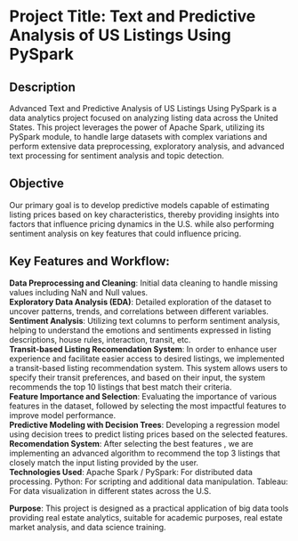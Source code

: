 # Project Title: Text and Predictive Analysis of US Listings Using PySpark

## Description
Advanced Text and Predictive Analysis of US Listings Using PySpark is a data analytics project focused on analyzing listing data across the United States. This project leverages the power of Apache Spark, utilizing its PySpark module, to handle large datasets with complex variations and perform extensive data preprocessing, exploratory analysis, and advanced text processing for sentiment analysis and topic detection.

## Objective
Our primary goal is to develop predictive models capable of estimating listing prices based on key characteristics, thereby providing insights into factors that influence pricing dynamics in the U.S. while also performing sentiment analysis on key features that could influence pricing.

## Key Features and Workflow:
**Data Preprocessing and Cleaning**: Initial data cleaning to handle missing values including NaN and Null values.  
**Exploratory Data Analysis (EDA)**: Detailed exploration of the dataset to uncover patterns, trends, and correlations between different variables.  
**Sentiment Analysis**: Utilizing text columns to perform sentiment analysis, helping to understand the emotions and sentiments expressed in listing descriptions, house rules, interaction, transit, etc.  
**Transit-based Listing Recomendation System**: In order to enhance user experience and facilitate easier access to desired listings, we implemented a transit-based listing recommendation system. This system allows users to specify their transit preferences, and based on their input, the system recommends the top 10 listings that best match their criteria.  
**Feature Importance and Selection**: Evaluating the importance of various features in the dataset, followed by selecting the most impactful features to improve model performance.  
**Predictive Modeling with Decision Trees**: Developing a regression model using decision trees to predict listing prices based on the selected features.  
**Recomendation System**: After selecting the best features , we are implementing an advanced algorithm to recommend the top 3 listings that closely match the input listing provided by the user.  
**Technologies Used**:
Apache Spark / PySpark: For distributed data processing.
Python: For scripting and additional data manipulation.
Tableau: For data visualization in different states across the U.S.

**Purpose**: This project is designed as a practical application of big data tools providing real estate analytics, suitable for academic purposes, real estate market analysis, and data science training.
